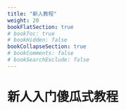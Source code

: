 ```yaml
---
title: "新人教程"
weight: 20
bookFlatSection: true
# bookToc: true
# bookHidden: false
bookCollapseSection: true
# bookComments: false
# bookSearchExclude: false
---
```


# 新人入门傻瓜式教程


